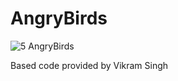 # AngryBirds

![5 AngryBirds](https://github.com/user-attachments/assets/3b1f0c15-a3cd-40e7-8fd5-430db3f06ea8)

Based code provided by Vikram Singh
